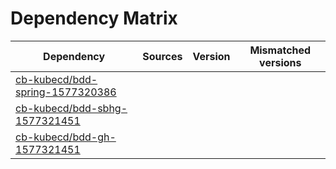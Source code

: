 # Dependency Matrix

Dependency | Sources | Version | Mismatched versions
---------- | ------- | ------- | -------------------
[cb-kubecd/bdd-spring-1577320386](https://github.com/cb-kubecd/bdd-spring-1577320386.git) |  | []() | 
[cb-kubecd/bdd-sbhg-1577321451](https://github.com/cb-kubecd/bdd-sbhg-1577321451.git) |  | []() | 
[cb-kubecd/bdd-gh-1577321451](https://github.com/cb-kubecd/bdd-gh-1577321451.git) |  | []() | 
